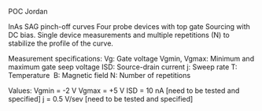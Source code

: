 POC Jordan

InAs SAG pinch-off curves
Four probe devices with top gate
Sourcing with DC bias. 
Single device measurements and multiple repetitions (N) to stabilize the profile of the curve.

Measurement specifications:
Vg:           Gate voltage​
Vgmin, Vgmax: Minimum and maximum gate seep voltage​
ISD​:          Source-drain current​
j​:            Sweep rate​
T:            Temperature ​
B​:            Magnetic field​
N​:            Number of repetitions​

Values:
Vgmin = -2 V
Vgmax = +5 V
ISD   = 10 nA       [need to be tested and specified]
j     = 0.5 V/sev  [need to be tested and specified]
